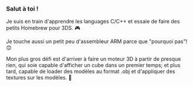 ### Salut à toi !
Je suis en train d'apprendre les languages C/C++ et essaie de faire des petits Homebrew pour 3DS. 🎮

Je touche aussi un petit peu d'assembleur ARM parce que "pourquoi pas"! 😊

Mon plus gros défi est d'arriver à faire un moteur 3D à partir de presque rien, qui soie capable d'afficher un cube dans un premier temps; et plus tard, capable de loader des modèles au format .obj et d'appliquer des textures sur les modèles. 🎨

